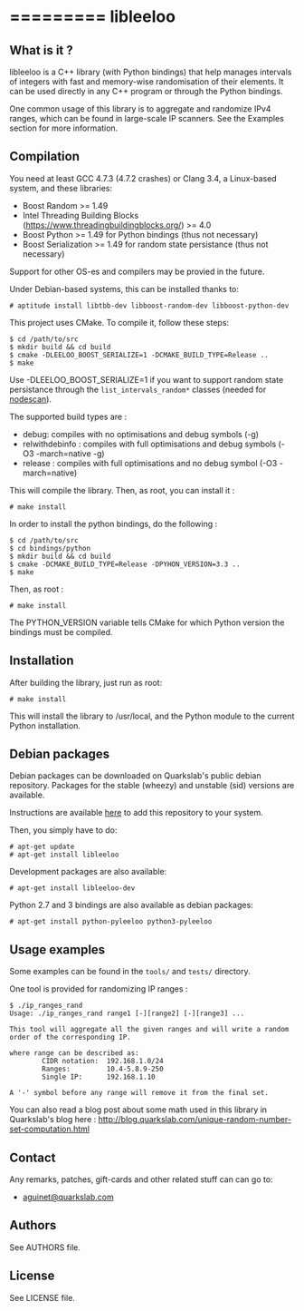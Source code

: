=========
libleeloo
=========

What is it ?
------------

libleeloo is a C++ library (with Python bindings) that help manages intervals
of integers with fast and memory-wise randomisation of their elements. It can
be used directly in any C++ program or through the Python bindings.

One common usage of this library is to aggregate and randomize IPv4 ranges,
which can be found in large-scale IP scanners. See the Examples section for more
information.

Compilation
-----------

You need at least GCC 4.7.3 (4.7.2 crashes) or Clang 3.4, a Linux-based system, and these libraries:

 * Boost Random >= 1.49
 * Intel Threading Building Blocks (https://www.threadingbuildingblocks.org/) >= 4.0
 * Boost Python >= 1.49 for Python bindings (thus not necessary)
 * Boost Serialization >= 1.49 for random state persistance (thus not necessary)

Support for other OS-es and compilers may be provied in the future.

Under Debian-based systems, this can be installed thanks to:

    # aptitude install libtbb-dev libboost-random-dev libboost-python-dev

This project uses CMake. To compile it, follow these steps:

    $ cd /path/to/src
    $ mkdir build && cd build
    $ cmake -DLEELOO_BOOST_SERIALIZE=1 -DCMAKE_BUILD_TYPE=Release ..
    $ make

Use -DLEELOO_BOOST_SERIALIZE=1 if you want to support random state persistance through the ``list_intervals_random*`` classes (needed for [nodescan](https://github.com/quarkslab/nodescan)).

The supported build types are :

 * debug: compiles with no optimisations and debug symbols (-g)
 * relwithdebinfo : compiles with full optimisations and debug symbols (-O3 -march=native -g)
 * release : compiles with full optimisations and no debug symbol (-O3 -march=native)

This will compile the library. Then, as root, you can install it :

    # make install

In order to install the python bindings, do the following :

    $ cd /path/to/src
    $ cd bindings/python
    $ mkdir build && cd build
    $ cmake -DCMAKE_BUILD_TYPE=Release -DPYHON_VERSION=3.3 ..
    $ make

Then, as root :

    # make install

The PYTHON_VERSION variable tells CMake for which Python version the bindings must be compiled.

Installation
------------

After building the library, just run as root:

    # make install

This will install the library to /usr/local, and the Python module to the current Python installation.


Debian packages
---------------

Debian packages can be downloaded on Quarkslab's public debian repository.
Packages for the stable (wheezy) and unstable (sid) versions are available.

Instructions are available [here](http://apt.quarkslab.com/readme.txt) to add this repository to your system.

Then, you simply have to do:

    # apt-get update
    # apt-get install libleeloo

Development packages are also available:

    # apt-get install libleeloo-dev

Python 2.7 and 3 bindings are also available as debian packages:

    # apt-get install python-pyleeloo python3-pyleeloo


Usage examples
--------------

Some examples can be found in the ``tools/`` and ``tests/`` directory.

One tool is provided for randomizing IP ranges :

    $ ./ip_ranges_rand
    Usage: ./ip_ranges_rand range1 [-][range2] [-][range3] ...
    
    This tool will aggregate all the given ranges and will write a random order of the corresponding IP.
    
    where range can be described as:
            CIDR notation:  192.168.1.0/24
            Ranges:         10.4-5.8.9-250
            Single IP:      192.168.1.10
    
    A '-' symbol before any range will remove it from the final set.

You can also read a blog post about some math used in this library in Quarkslab's blog here : http://blog.quarkslab.com/unique-random-number-set-computation.html

Contact
-------

Any remarks, patches, gift-cards and other related stuff can can go to:

 * aguinet@quarkslab.com

Authors
-------

See AUTHORS file.

License
-------

See LICENSE file.
